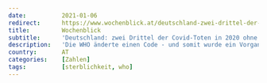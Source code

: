 ```yaml
---
date:          2021-01-06
redirect:      https://www.wochenblick.at/deutschland-zwei-drittel-der-covid-toten-in-2020-ohne-virusnachweis/
title:         Wochenblick
subtitle:      'Deutschland: zwei Drittel der Covid-Toten in 2020 ohne Virusnachweis'
description:   'Die WHO änderte einen Code - und somit wurde ein Vorgang möglich, der an Betrug denken lässt.'
country:       AT
categories:    [Zahlen]
tags:          [sterblichkeit, who]
---
```

